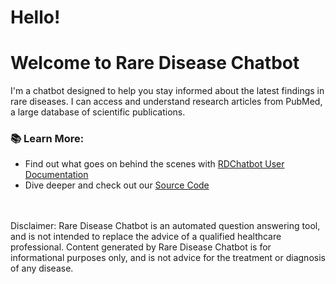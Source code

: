 # Hello!
# Welcome to Rare Disease Chatbot 

I'm a chatbot designed to help you stay informed about the latest findings in rare diseases. I can access and understand research articles from PubMed, a large database of scientific publications.


### 📚 Learn More:

- Find out what goes on behind the scenes with [RDChatbot User Documentation](https://www.youtube.com/watch?v=dQw4w9WgXcQ) 
- Dive deeper and check out our [Source Code](https://github.com/BIOIN-401-Project-8/rgd-chatbot/tree/main)

<br>
<br>
Disclaimer:
Rare Disease Chatbot is an automated question answering tool, and is not intended to replace the advice of a qualified healthcare professional.
Content generated by Rare Disease Chatbot is for informational purposes only, and is not advice for the treatment or diagnosis of any disease.

